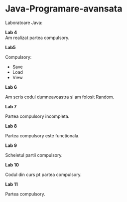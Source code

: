 # Java-Programare-avansata
Laboratoare Java:

<b>Lab 4</b><br>
Am realizat partea compulsory.

<b>Lab5</b><br>
<p>Compulsory:</p>
<ul>
  <li>Save</li>
  <li>Load</li>
  <li>View</li>
</ul>

<b>Lab 6</b>
<p>Am scris codul dumneavoastra si am folosit Random.</p>

<b>Lab 7</b>
<p>Partea compulsory incompleta.</p>

<b>Lab 8</b>
<p>Partea compulsory este functionala.</p>

<b>Lab 9</b>
<p>Scheletul partii compulsory.</p>

<b>Lab 10</b>
<p>Codul din curs pt partea compulsory.</p>

<b>Lab 11</b>
<p>Partea compulsory.</p>
